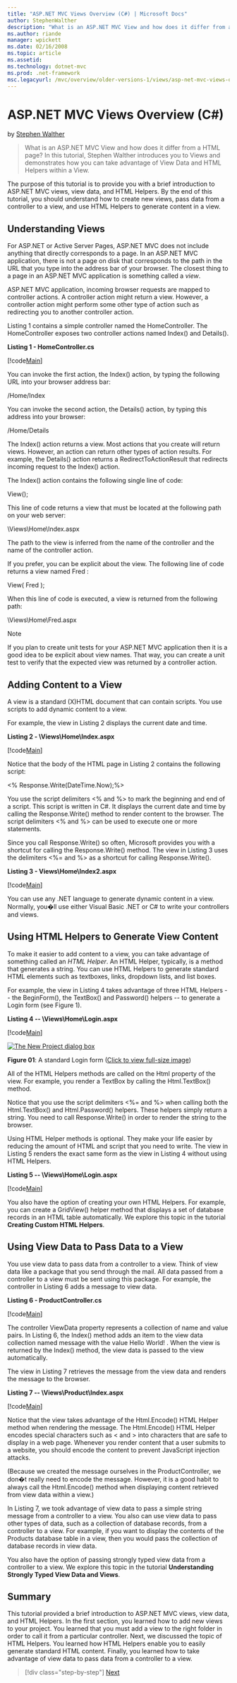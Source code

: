 ```yaml
---
title: "ASP.NET MVC Views Overview (C#) | Microsoft Docs"
author: StephenWalther
description: "What is an ASP.NET MVC View and how does it differ from a HTML page? In this tutorial, Stephen Walther introduces you to Views and demonstrates how you can t..."
ms.author: riande
manager: wpickett
ms.date: 02/16/2008
ms.topic: article
ms.assetid: 
ms.technology: dotnet-mvc
ms.prod: .net-framework
msc.legacyurl: /mvc/overview/older-versions-1/views/asp-net-mvc-views-overview-cs
---
```

ASP.NET MVC Views Overview (C#)
====================
by [Stephen Walther](https://github.com/StephenWalther)

> What is an ASP.NET MVC View and how does it differ from a HTML page? In this tutorial, Stephen Walther introduces you to Views and demonstrates how you can take advantage of View Data and HTML Helpers within a View.


The purpose of this tutorial is to provide you with a brief introduction to ASP.NET MVC views, view data, and HTML Helpers. By the end of this tutorial, you should understand how to create new views, pass data from a controller to a view, and use HTML Helpers to generate content in a view.

## Understanding Views

For ASP.NET or Active Server Pages, ASP.NET MVC does not include anything that directly corresponds to a page. In an ASP.NET MVC application, there is not a page on disk that corresponds to the path in the URL that you type into the address bar of your browser. The closest thing to a page in an ASP.NET MVC application is something called a *view*.

ASP.NET MVC application, incoming browser requests are mapped to controller actions. A controller action might return a view. However, a controller action might perform some other type of action such as redirecting you to another controller action.

Listing 1 contains a simple controller named the HomeController. The HomeController exposes two controller actions named Index() and Details().

**Listing 1 - HomeController.cs**

[!code[Main](asp-net-mvc-views-overview-cs/samples/sample1.xml)]

You can invoke the first action, the Index() action, by typing the following URL into your browser address bar:

/Home/Index

You can invoke the second action, the Details() action, by typing this address into your browser:

/Home/Details

The Index() action returns a view. Most actions that you create will return views. However, an action can return other types of action results. For example, the Details() action returns a RedirectToActionResult that redirects incoming request to the Index() action.

The Index() action contains the following single line of code:

View();

This line of code returns a view that must be located at the following path on your web server:

\Views\Home\Index.aspx

The path to the view is inferred from the name of the controller and the name of the controller action.

If you prefer, you can be explicit about the view. The following line of code returns a view named Fred :

View( Fred );

When this line of code is executed, a view is returned from the following path:

\Views\Home\Fred.aspx

> [!NOTE] 
> 
> If you plan to create unit tests for your ASP.NET MVC application then it is a good idea to be explicit about view names. That way, you can create a unit test to verify that the expected view was returned by a controller action.


## Adding Content to a View

A view is a standard (X)HTML document that can contain scripts. You use scripts to add dynamic content to a view.

For example, the view in Listing 2 displays the current date and time.

**Listing 2 - \Views\Home\Index.aspx**

[!code[Main](asp-net-mvc-views-overview-cs/samples/sample2.xml)]

Notice that the body of the HTML page in Listing 2 contains the following script:

&lt;% Response.Write(DateTime.Now);%&gt;

You use the script delimiters &lt;% and %&gt; to mark the beginning and end of a script. This script is written in C#. It displays the current date and time by calling the Response.Write() method to render content to the browser. The script delimiters &lt;% and %&gt; can be used to execute one or more statements.

Since you call Response.Write() so often, Microsoft provides you with a shortcut for calling the Response.Write() method. The view in Listing 3 uses the delimiters &lt;%= and %&gt; as a shortcut for calling Response.Write().

**Listing 3 - Views\Home\Index2.aspx**

[!code[Main](asp-net-mvc-views-overview-cs/samples/sample3.xml)]

You can use any .NET language to generate dynamic content in a view. Normally, you�ll use either Visual Basic .NET or C# to write your controllers and views.

## Using HTML Helpers to Generate View Content

To make it easier to add content to a view, you can take advantage of something called an *HTML Helper*. An HTML Helper, typically, is a method that generates a string. You can use HTML Helpers to generate standard HTML elements such as textboxes, links, dropdown lists, and list boxes.

For example, the view in Listing 4 takes advantage of three HTML Helpers -- the BeginForm(), the TextBox() and Password() helpers -- to generate a Login form (see Figure 1).

**Listing 4 -- \Views\Home\Login.aspx**

[!code[Main](asp-net-mvc-views-overview-cs/samples/sample4.xml)]


[![The New Project dialog box](asp-net-mvc-views-overview-cs/_static/image1.jpg)](asp-net-mvc-views-overview-cs/_static/image1.png)

**Figure 01**: A standard Login form ([Click to view full-size image](asp-net-mvc-views-overview-cs/_static/image2.png))


All of the HTML Helpers methods are called on the Html property of the view. For example, you render a TextBox by calling the Html.TextBox() method.

Notice that you use the script delimiters &lt;%= and %&gt; when calling both the Html.TextBox() and Html.Password() helpers. These helpers simply return a string. You need to call Response.Write() in order to render the string to the browser.

Using HTML Helper methods is optional. They make your life easier by reducing the amount of HTML and script that you need to write. The view in Listing 5 renders the exact same form as the view in Listing 4 without using HTML Helpers.

**Listing 5 -- \Views\Home\Login.aspx**

[!code[Main](asp-net-mvc-views-overview-cs/samples/sample5.xml)]

You also have the option of creating your own HTML Helpers. For example, you can create a GridView() helper method that displays a set of database records in an HTML table automatically. We explore this topic in the tutorial **Creating Custom HTML Helpers**.

## Using View Data to Pass Data to a View

You use view data to pass data from a controller to a view. Think of view data like a package that you send through the mail. All data passed from a controller to a view must be sent using this package. For example, the controller in Listing 6 adds a message to view data.

**Listing 6 - ProductController.cs**

[!code[Main](asp-net-mvc-views-overview-cs/samples/sample6.xml)]

The controller ViewData property represents a collection of name and value pairs. In Listing 6, the Index() method adds an item to the view data collection named message with the value Hello World! . When the view is returned by the Index() method, the view data is passed to the view automatically.

The view in Listing 7 retrieves the message from the view data and renders the message to the browser.

**Listing 7 -- \Views\Product\Index.aspx**

[!code[Main](asp-net-mvc-views-overview-cs/samples/sample7.xml)]

Notice that the view takes advantage of the Html.Encode() HTML Helper method when rendering the message. The Html.Encode() HTML Helper encodes special characters such as &lt; and &gt; into characters that are safe to display in a web page. Whenever you render content that a user submits to a website, you should encode the content to prevent JavaScript injection attacks.

(Because we created the message ourselves in the ProductController, we don�t really need to encode the message. However, it is a good habit to always call the Html.Encode() method when displaying content retrieved from view data within a view.)

In Listing 7, we took advantage of view data to pass a simple string message from a controller to a view. You also can use view data to pass other types of data, such as a collection of database records, from a controller to a view. For example, if you want to display the contents of the Products database table in a view, then you would pass the collection of database records in view data.

You also have the option of passing strongly typed view data from a controller to a view. We explore this topic in the tutorial **Understanding Strongly Typed View Data and Views**.

## Summary

This tutorial provided a brief introduction to ASP.NET MVC views, view data, and HTML Helpers. In the first section, you learned how to add new views to your project. You learned that you must add a view to the right folder in order to call it from a particular controller. Next, we discussed the topic of HTML Helpers. You learned how HTML Helpers enable you to easily generate standard HTML content. Finally, you learned how to take advantage of view data to pass data from a controller to a view.

>[!div class="step-by-step"] [Next](creating-custom-html-helpers-cs.md)